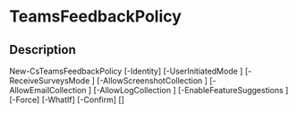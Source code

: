 
# TeamsFeedbackPolicy

## Description


New-CsTeamsFeedbackPolicy [-Identity] <string> [-UserInitiatedMode <string>] [-ReceiveSurveysMode <string>] [-AllowScreenshotCollection <bool>] [-AllowEmailCollection <bool>] [-AllowLogCollection <bool>] [-EnableFeatureSuggestions <bool>] [-Force] [-WhatIf] [-Confirm] [<CommonParameters>]


